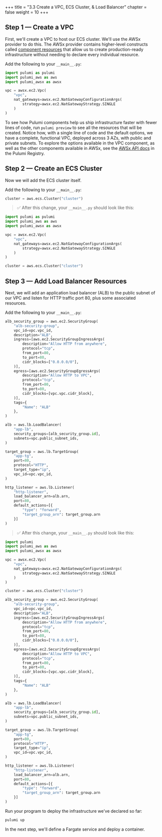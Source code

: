+++
title = "3.3 Create a VPC, ECS Cluster, & Load Balancer"
chapter = false
weight = 10
+++

## Step 1 &mdash; Create a VPC

First, we'll create a VPC to host our ECS cluster. We'll use the AWSx provider to do this. The AWSx provider contains higher-level constructs called [component resources](https://www.pulumi.com/docs/intro/concepts/resources/components/) that allow us to create production-ready infrastructure without needing to declare every individual resource.

Add the following to your `__main__.py`:

```python
import pulumi as pulumi
import pulumi_aws as aws
import pulumi_awsx as awsx

vpc = awsx.ec2.Vpc(
    "vpc",
    nat_gateways=awsx.ec2.NatGatewayConfigurationArgs(
        strategy=awsx.ec2.NatGatewayStrategy.SINGLE
    )
)
```

To see how Pulumi components help us ship infrastructure faster with fewer lines of code, run `pulumi preview` to see all the resources that will be created. Notice how, with a single line of code and the default options, we have a complete, functional VPC, deployed across 3 AZs, with public and private subnets. To explore the options available in the VPC component, as well as the other components available in AWSx, see the [AWSx API docs](https://www.pulumi.com/registry/packages/awsx/api-docs/) in the Pulumi Registry.

## Step 2 &mdash; Create an ECS Cluster

Now we will add the ECS cluster itself.

Add the following to your `__main__.py`:

```python
cluster = aws.ecs.Cluster("cluster")
```

> :white_check_mark: After this change, your `__main__.py` should look like this:

```python
import pulumi as pulumi
import pulumi_aws as aws
import pulumi_awsx as awsx

vpc = awsx.ec2.Vpc(
    "vpc",
    nat_gateways=awsx.ec2.NatGatewayConfigurationArgs(
        strategy=awsx.ec2.NatGatewayStrategy.SINGLE
    )
)

cluster = aws.ecs.Cluster("cluster")
```

## Step 3 &mdash; Add Load Balancer Resources

Next, we will add an application load balancer (ALB) to the public subnet of our VPC and listen for HTTP traffic port 80, plus some associated resources.

Add the following to your `__main__.py`:

```python
alb_security_group = aws.ec2.SecurityGroup(
    "alb-security-group",
    vpc_id=vpc.vpc_id,
    description="ALB",
    ingress=[aws.ec2.SecurityGroupIngressArgs(
        description="Allow HTTP from anywhere",
        protocol="tcp",
        from_port=80,
        to_port=80,
        cidr_blocks=["0.0.0.0/0"],
    )],
    egress=[aws.ec2.SecurityGroupEgressArgs(
        description="Allow HTTP to VPC",
        protocol="tcp",
        from_port=80,
        to_port=80,
        cidr_blocks=[vpc.vpc.cidr_block],
    )],
    tags={
        "Name": "ALB"
    },
)

alb = aws.lb.LoadBalancer(
    "app-lb",
    security_groups=[alb_security_group.id],
    subnets=vpc.public_subnet_ids,
)

target_group = aws.lb.TargetGroup(
    "app-tg",
    port=80,
    protocol="HTTP",
    target_type="ip",
    vpc_id=vpc.vpc_id,
)

http_listener = aws.lb.Listener(
    "http-listener",
    load_balancer_arn=alb.arn,
    port=80,
    default_actions=[{
        "type": "forward",
        "target_group_arn": target_group.arn
    }]
)
```

> :white_check_mark: After this change, your `__main__.py` should look like this:

```python
import pulumi
import pulumi_aws as aws
import pulumi_awsx as awsx

vpc = awsx.ec2.Vpc(
    "vpc",
    nat_gateways=awsx.ec2.NatGatewayConfigurationArgs(
        strategy=awsx.ec2.NatGatewayStrategy.SINGLE
    )
)

cluster = aws.ecs.Cluster("cluster")

alb_security_group = aws.ec2.SecurityGroup(
    "alb-security-group",
    vpc_id=vpc.vpc_id,
    description="ALB",
    ingress=[aws.ec2.SecurityGroupIngressArgs(
        description="Allow HTTP from anywhere",
        protocol="tcp",
        from_port=80,
        to_port=80,
        cidr_blocks=["0.0.0.0/0"],
    )],
    egress=[aws.ec2.SecurityGroupEgressArgs(
        description="Allow HTTP to VPC",
        protocol="tcp",
        from_port=80,
        to_port=80,
        cidr_blocks=[vpc.vpc.cidr_block],
    )],
    tags={
        "Name": "ALB"
    },
)

alb = aws.lb.LoadBalancer(
    "app-lb",
    security_groups=[alb_security_group.id],
    subnets=vpc.public_subnet_ids,
)

target_group = aws.lb.TargetGroup(
    "app-tg",
    port=80,
    protocol="HTTP",
    target_type="ip",
    vpc_id=vpc.vpc_id,
)

http_listener = aws.lb.Listener(
    "http-listener",
    load_balancer_arn=alb.arn,
    port=80,
    default_actions=[{
        "type": "forward",
        "target_group_arn": target_group.arn
    }]
)
```

Run your program to deploy the infrastructure we've declared so far:

```bash
pulumi up
```

In the next step, we'll define a Fargate service and deploy a container.
